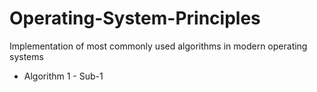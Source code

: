 # Operating-System-Principles
Implementation of most commonly used algorithms in modern operating systems

- Algorithm 1 - Sub-1
